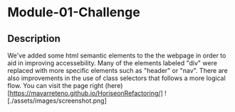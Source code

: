 # Module-01-Challenge

## Description

We've added some html semantic elements to the the webpage in order to aid in improving accessebility. Many of the elements labeled "div" were replaced with more specific elements such as "header" or "nav".
There are also improvements in the use of class selectors that follows a more logical flow. You can visit the page right (here)[https://mavarreteno.github.io/HoriseonRefactoring/]
![./assets/images/screenshot.png]
